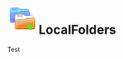 # ![LocalFolders icon](scripts/90003-localfolder/src/chrome/skin/classic/LocalFolders-64px.png "LocalFolders")  LocalFolders


Test